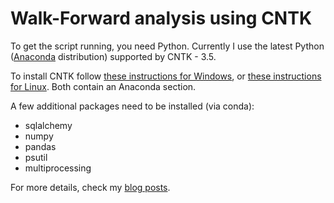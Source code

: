 # Walk-Forward analysis using CNTK

To get the script running, you need Python. Currently I use the latest Python ([Anaconda](https://www.continuum.io/) distribution) supported by CNTK - 3.5.

To install CNTK follow [these instructions for Windows](https://github.com/Microsoft/CNTK/wiki/Setup-Windows-Python), or [these instructions for Linux](https://github.com/Microsoft/CNTK/wiki/Setup-Linux-Python). Both contain an Anaconda section.

A few additional packages need to be installed (via conda):
* sqlalchemy
* numpy
* pandas
* psutil
* multiprocessing

For more details, check my [blog posts](http://www.quintuitive.com/2017/04/14/convolutional-neural-network-time-series/).
